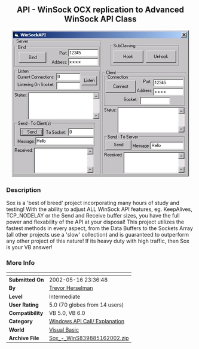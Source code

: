 ﻿<div align="center">

## API \- WinSock OCX replication to Advanced WinSock API Class

<img src="PIC200256753388902.JPG">
</div>

### Description

Sox is a 'best of breed' project incorporating many hours of study and testing! With the ability to adjust ALL WinSock API features, eg. KeepAlives, TCP_NODELAY or the Send and Receive buffer sizes, you have the full power and flexability of the API at your disposal! This project utilizes the fastest methods in every aspect, from the Data Buffers to the Sockets Array (all other projects use a 'slow' collection) and is guaranteed to outperform any other project of this nature! If its heavy duty with high traffic, then Sox is your VB answer!
 
### More Info
 


<span>             |<span>
---                |---
**Submitted On**   |2002-05-16 23:36:48
**By**             |[Trevor Herselman](https://github.com/Planet-Source-Code/PSCIndex/blob/master/ByAuthor/trevor-herselman.md)
**Level**          |Intermediate
**User Rating**    |5.0 (70 globes from 14 users)
**Compatibility**  |VB 5\.0, VB 6\.0
**Category**       |[Windows API Call/ Explanation](https://github.com/Planet-Source-Code/PSCIndex/blob/master/ByCategory/windows-api-call-explanation__1-39.md)
**World**          |[Visual Basic](https://github.com/Planet-Source-Code/PSCIndex/blob/master/ByWorld/visual-basic.md)
**Archive File**   |[Sox\_\-\_WinS839885162002\.zip](https://github.com/Planet-Source-Code/trevor-herselman-api-winsock-ocx-replication-to-advanced-winsock-api-class__1-34493/archive/master.zip)








